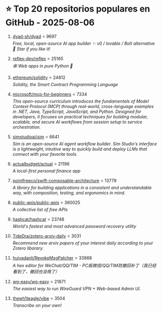 # ⭐ Top 20 repositorios populares en GitHub - 2025-08-06

1. [dyad-sh/dyad](https://github.com/dyad-sh/dyad) ⭐ 9697  
   _Free, local, open-source AI app builder ✨ v0 / lovable / Bolt alternative 🌟 Star if you like it!_

2. [reflex-dev/reflex](https://github.com/reflex-dev/reflex) ⭐ 25165  
   _🕸️ Web apps in pure Python 🐍_

3. [ethereum/solidity](https://github.com/ethereum/solidity) ⭐ 24812  
   _Solidity, the Smart Contract Programming Language_

4. [microsoft/mcp-for-beginners](https://github.com/microsoft/mcp-for-beginners) ⭐ 7334  
   _This open-source curriculum introduces the fundamentals of Model Context Protocol (MCP) through real-world, cross-language examples in .NET, Java, TypeScript, JavaScript, and Python. Designed for developers, it focuses on practical techniques for building modular, scalable, and secure AI workflows from session setup to service orchestration._

5. [simstudioai/sim](https://github.com/simstudioai/sim) ⭐ 6641  
   _Sim is an open-source AI agent workflow builder. Sim Studio's interface is a lightweight, intuitive way to quickly build and deploy LLMs that connect with your favorite tools._

6. [actualbudget/actual](https://github.com/actualbudget/actual) ⭐ 21196  
   _A local-first personal finance app_

7. [pointfreeco/swift-composable-architecture](https://github.com/pointfreeco/swift-composable-architecture) ⭐ 13779  
   _A library for building applications in a consistent and understandable way, with composition, testing, and ergonomics in mind._

8. [public-apis/public-apis](https://github.com/public-apis/public-apis) ⭐ 360025  
   _A collective list of free APIs_

9. [hashcat/hashcat](https://github.com/hashcat/hashcat) ⭐ 23748  
   _World's fastest and most advanced password recovery utility_

10. [TideDra/zotero-arxiv-daily](https://github.com/TideDra/zotero-arxiv-daily) ⭐ 3031  
   _Recommend new arxiv papers of your interest daily according to your Zotero libarary._

11. [huiyadanli/RevokeMsgPatcher](https://github.com/huiyadanli/RevokeMsgPatcher) ⭐ 33868  
   _A hex editor for WeChat/QQ/TIM - PC版微信/QQ/TIM防撤回补丁（我已经看到了，撤回也没用了）_

12. [wg-easy/wg-easy](https://github.com/wg-easy/wg-easy) ⭐ 21871  
   _The easiest way to run WireGuard VPN + Web-based Admin UI._

13. [thewh1teagle/vibe](https://github.com/thewh1teagle/vibe) ⭐ 3504  
   _Transcribe on your own!_


<!-- Última actualización: 2025-08-06T08:05:59.289458 UTC -->